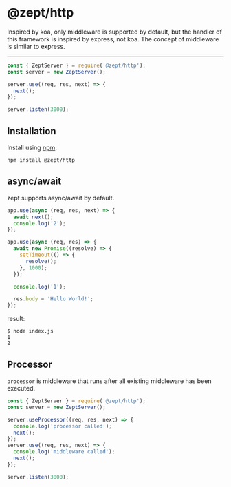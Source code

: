 # @zept/http

Inspired by koa, only middleware is supported by default, but the handler of this framework is inspired by express, not koa. The concept of middleware is similar to express.

---

```ts
const { ZeptServer } = require('@zept/http');
const server = new ZeptServer();

server.use((req, res, next) => {
  next();
});

server.listen(3000);
```

## Installation

Install using [npm](https://npmjs.com/package/@zept/http):

```
npm install @zept/http
```

## async/await

zept supports async/await by default.

```ts
app.use(async (req, res, next) => {
  await next();
  console.log('2');
});

app.use(async (req, res) => {
  await new Promise((resolve) => {
    setTimeout(() => {
      resolve();
    }, 1000);
  });

  console.log('1');

  res.body = 'Hello World!';
});
```

result:

```
$ node index.js
1
2
```

## Processor

`processor` is middleware that runs after all existing middleware has been executed.

```ts
const { ZeptServer } = require('@zept/http');
const server = new ZeptServer();

server.useProcessor((req, res, next) => {
  console.log('processor called');
  next();
});
server.use((req, res, next) => {
  console.log('middleware called');
  next();
});

server.listen(3000);
```

